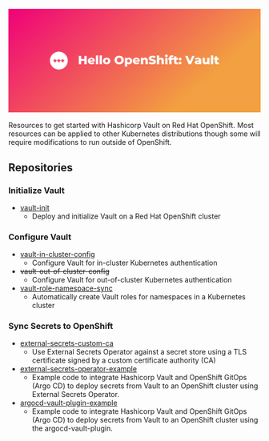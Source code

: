 ![Hello OpenShift: Vault](https://raw.githubusercontent.com/hello-openshift-vault/.github/main/profile/cover.png)

Resources to get started with Hashicorp Vault on Red Hat OpenShift. Most resources can be applied to other Kubernetes distributions though some will require modifications to run outside of OpenShift.

## Repositories

### Initialize Vault

- [vault-init]
	- Deploy and initialize Vault on a Red Hat OpenShift cluster

### Configure Vault

- [vault-in-cluster-config]
	- Configure Vault for in-cluster Kubernetes authentication
- <s>vault-out-of-cluster-config</s>
	- Configure Vault for out-of-cluster Kubernetes authentication
- [vault-role-namespace-sync]
	- Automatically create Vault roles for namespaces in a Kubernetes cluster

### Sync Secrets to OpenShift

- [external-secrets-custom-ca]
	- Use External Secrets Operator against a secret store using a TLS certificate signed by a custom certificate authority (CA)
- [external-secrets-operator-example]
	- Example code to integrate Hashicorp Vault and OpenShift GitOps (Argo CD) to deploy secrets from Vault to an OpenShift cluster using External Secrets Operator.
- [argocd-vault-plugin-example]
	- Example code to integrate Hashicorp Vault and OpenShift GitOps (Argo CD) to deploy secrets from Vault to an OpenShift cluster using the argocd-vault-plugin.

[argocd-vault-plugin-example]: https://github.com/hello-openshift-vault/argo-vault-plugin-example
[external-secrets-custom-ca]: https://github.com/hello-openshift-vault/external-secrets-custom-ca
[external-secrets-operator-example]: https://github.com/hello-openshift-vault/external-secrets-operator-example
[vault-in-cluster-config]: https://github.com/hello-openshift-vault/vault-in-cluster-config
[vault-init]: https://github.com/hello-openshift-vault/vault-init
[vault-role-namespace-sync]: https://github.com/hello-openshift-vault/vault-role-namespace-sync
